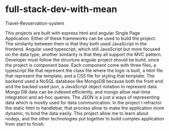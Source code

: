 # full-stack-dev-with-mean 
Travel-Revservation-system

This projects are built with express html and angular Single Page Application. Either of these frameworks can be used to build the project. The similarity between them is that they both used JavaScript in the frontend. Angular used typescript, which still JavaScript but more focused on the data type, another similarity is that they all support the MVC pattern. 
Developer must follow the structure angular project should be build, since the project is component base. Each component come with three files, a typescript file that represent the class file where the logic is built, a html file that represent the template, and a CSS file for styling that template. 
The backend used a NoSQL database like MongoDB because both the front end and the backed used json, a JavaScript object notation to represent data. Mongo DB data can be indexed efficiently, and mongo allow real-time integration and ad-hoc queries.
The JSON is a just a ways of representing data which is mostly used for data communication. 
In the project I refractor the static html to handlebar, that process allow to make the application more dynamic, to bind the data easily.
This project allow me to learn about nodejs, and the other technologies put together to build complex application from start to finish. 





